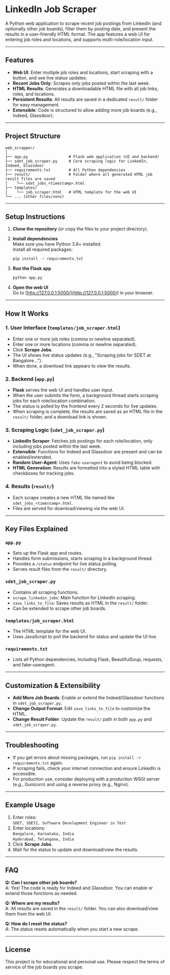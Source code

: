 # LinkedIn Job Scraper

A Python web application to scrape recent job postings from LinkedIn (and optionally other job boards), filter them by posting date, and present the results in a user-friendly HTML format. The app features a web UI for entering job roles and locations, and supports multi-role/location input.

---

## Features

- **Web UI**: Enter multiple job roles and locations, start scraping with a button, and see live status updates.
- **Recent Jobs Only**: Scrapes only jobs posted within the last week.
- **HTML Results**: Generates a downloadable HTML file with all job links, roles, and locations.
- **Persistent Results**: All results are saved in a dedicated `result/` folder for easy management.
- **Extensible**: Code is structured to allow adding more job boards (e.g., Indeed, Glassdoor).

---

## Project Structure

```
web_scrapper/
│
├── app.py                  # Flask web application (UI and backend)
├── sdet_job_scraper.py     # Core scraping logic for LinkedIn, Indeed, Glassdoor
├── requirements.txt        # All Python dependencies
├── result/                 # Folder where all generated HTML job result files are saved
│    └── sdet_jobs_<timestamp>.html
├── templates/
│    └── job_scraper.html   # HTML template for the web UI
└── ... (other files/venv)
```

---

## Setup Instructions

1. **Clone the repository** (or copy the files to your project directory).

2. **Install dependencies**  
   Make sure you have Python 3.8+ installed.  
   Install all required packages:
   ```bash
   pip install -r requirements.txt
   ```

3. **Run the Flask app**  
   ```bash
   python app.py
   ```

4. **Open the web UI**  
   Go to [http://127.0.0.1:5000/](http://127.0.0.1:5000/) in your browser.

---

## How It Works

### 1. User Interface (`templates/job_scraper.html`)
- Enter one or more job roles (comma or newline separated).
- Enter one or more locations (comma or newline separated).
- Click **Scrape Jobs**.
- The UI shows live status updates (e.g., "Scraping jobs for SDET at Bangalore…").
- When done, a download link appears to view the results.

### 2. Backend (`app.py`)
- **Flask** serves the web UI and handles user input.
- When the user submits the form, a background thread starts scraping jobs for each role/location combination.
- The status is polled by the frontend every 2 seconds for live updates.
- When scraping is complete, the results are saved as an HTML file in the `result/` folder, and a download link is shown.

### 3. Scraping Logic (`sdet_job_scraper.py`)
- **LinkedIn Scraper**: Fetches job postings for each role/location, only including jobs posted within the last week.
- **Extensible**: Functions for Indeed and Glassdoor are present and can be enabled/extended.
- **Random User-Agent**: Uses `fake-useragent` to avoid being blocked.
- **HTML Generation**: Results are formatted into a styled HTML table with checkboxes for tracking jobs.

### 4. Results (`result/`)
- Each scrape creates a new HTML file named like `sdet_jobs_<timestamp>.html`.
- Files are served for download/viewing via the web UI.

---

## Key Files Explained

### `app.py`
- Sets up the Flask app and routes.
- Handles form submissions, starts scraping in a background thread.
- Provides a `/status` endpoint for live status polling.
- Serves result files from the `result/` directory.

### `sdet_job_scraper.py`
- Contains all scraping functions.
- `scrape_linkedin_jobs`: Main function for LinkedIn scraping.
- `save_links_to_file`: Saves results as HTML in the `result/` folder.
- Can be extended to scrape other job boards.

### `templates/job_scraper.html`
- The HTML template for the web UI.
- Uses JavaScript to poll the backend for status and update the UI live.

### `requirements.txt`
- Lists all Python dependencies, including Flask, BeautifulSoup, requests, and fake-useragent.

---

## Customization & Extensibility

- **Add More Job Boards**: Enable or extend the Indeed/Glassdoor functions in `sdet_job_scraper.py`.
- **Change Output Format**: Edit `save_links_to_file` to customize the HTML.
- **Change Result Folder**: Update the `result/` path in both `app.py` and `sdet_job_scraper.py`.

---

## Troubleshooting

- If you get errors about missing packages, run `pip install -r requirements.txt` again.
- If scraping fails, check your internet connection and ensure LinkedIn is accessible.
- For production use, consider deploying with a production WSGI server (e.g., Gunicorn) and using a reverse proxy (e.g., Nginx).

---

## Example Usage

1. Enter roles:  
   `SDET, SDET2, Software Development Engineer in Test`
2. Enter locations:  
   `Bangalore, Karnataka, India`  
   `Hyderabad, Telangana, India`
3. Click **Scrape Jobs**.
4. Wait for the status to update and download/view the results.

---

## FAQ

**Q: Can I scrape other job boards?**  
A: Yes! The code is ready for Indeed and Glassdoor. You can enable or extend those functions as needed.

**Q: Where are my results?**  
A: All results are saved in the `result/` folder. You can also download/view them from the web UI.

**Q: How do I reset the status?**  
A: The status resets automatically when you start a new scrape.

---

## License

This project is for educational and personal use. Please respect the terms of service of the job boards you scrape. 